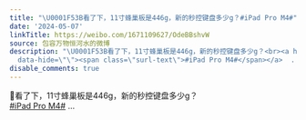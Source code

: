```yaml
---
title: "\U0001F53B看了下，11寸蜂巢板是446g，新的秒控键盘多少g？#iPad Pro M4#"
date: '2024-05-07'
linkTitle: https://weibo.com/1671109627/OdeBBshvW
source: 包容万物恒河水的微博
description: "\U0001F53B看了下，11寸蜂巢板是446g，新的秒控键盘多少g？<br><a href=\"https://m.weibo.cn/search?containerid=231522type%3D1%26t%3D10%26q%3D%23iPad+Pro+M4%23&amp;extparam=%23iPad+Pro+M4%23\"
  data-hide=\"\"><span class=\"surl-text\">#iPad Pro M4#</span></a>  ..."
disable_comments: true
---
```

🔻看了下，11寸蜂巢板是446g，新的秒控键盘多少g？<br><a href="https://m.weibo.cn/search?containerid=231522type%3D1%26t%3D10%26q%3D%23iPad+Pro+M4%23&amp;extparam=%23iPad+Pro+M4%23" data-hide=""><span class="surl-text">#iPad Pro M4#</span></a>  ...